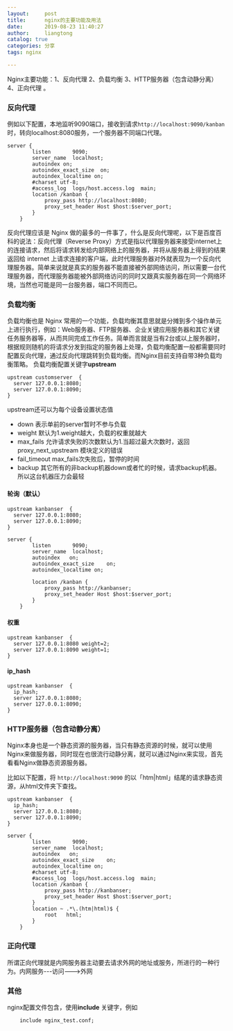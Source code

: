 ```yaml
---
layout:     post
title:      nginx的主要功能及用法
date:       2019-08-23 11:40:27
author:     liangtong
catalog: true
categories: 分享
tags: nginx

---
```





Nginx主要功能：1、反向代理 2、负载均衡 3、HTTP服务器（包含动静分离） 4、正向代理 。

### 反向代理

例如以下配置，本地监听9090端口，接收到请求`http://localhost:9090/kanban`时，转向localhost:8080服务，一个服务器不同端口代理。

```nginx config
server {
        listen       9090;
        server_name  localhost;
        autoindex on;
        autoindex_exact_size  on;
        autoindex_localtime on;
        #charset utf-8;
        #access_log  logs/host.access.log  main;
        location /kanban {
            proxy_pass http://localhost:8080;
            proxy_set_header Host $host:$server_port;
        }
    }
```

反向代理应该是 Nginx 做的最多的一件事了，什么是反向代理呢，以下是百度百科的说法：反向代理（Reverse Proxy）方式是指以代理服务器来接受internet上的连接请求，然后将请求转发给内部网络上的服务器，并将从服务器上得到的结果返回给 internet 上请求连接的客户端，此时代理服务器对外就表现为一个反向代理服务器。简单来说就是真实的服务器不能直接被外部网络访问，所以需要一台代理服务器，而代理服务器能被外部网络访问的同时又跟真实服务器在同一个网络环境，当然也可能是同一台服务器，端口不同而已。 


### 负载均衡

负载均衡也是 Nginx 常用的一个功能，负载均衡其意思就是分摊到多个操作单元上进行执行，例如：Web服务器、FTP服务器、企业关键应用服务器和其它关键任务服务器等，从而共同完成工作任务。简单而言就是当有2台或以上服务器时，根据规则随机的将请求分发到指定的服务器上处理，负载均衡配置一般都需要同时配置反向代理，通过反向代理跳转到负载均衡。而Nginx目前支持自带3种负载均衡策略。 
负载均衡配置关键字**upstream**

```nginx config
upstream customserver  {
  server 127.0.0.1:8080;
  server 127.0.0.1:8090;
}
```

upstream还可以为每个设备设置状态值

+ down 表示单前的server暂时不参与负载
+ weight 默认为1.weight越大，负载的权重就越大
+ max_fails 允许请求失败的次数默认为1.当超过最大次数时，返回proxy_next_upstream 模块定义的错误
+ fail_timeout max_fails次失败后，暂停的时间
+ backup 其它所有的非backup机器down或者忙的时候，请求backup机器。所以这台机器压力会最轻

#### 轮询（默认）

```nginx config
upstream kanbanser  {
  server 127.0.0.1:8080;
  server 127.0.0.1:8090;
}

server {
        listen       9090;
        server_name  localhost;
        autoindex	on;
        autoindex_exact_size	on;
        autoindex_localtime	on;

        location /kanban {
            proxy_pass http://kanbanser;
            proxy_set_header Host $host:$server_port;
        }
    }
```

#### 权重

```nginx config
upstream kanbanser  {
  server 127.0.0.1:8080 weight=2;
  server 127.0.0.1:8090 weight=1;
}
```

#### ip_hash

```nginx config
upstream kanbanser  {
  ip_hash; 
  server 127.0.0.1:8080;
  server 127.0.0.1:8090;
}
```


### HTTP服务器（包含动静分离）

Nginx本身也是一个静态资源的服务器，当只有静态资源的时候，就可以使用Nginx来做服务器，同时现在也很流行动静分离，就可以通过Nginx来实现，首先看看Nginx做静态资源服务器。

比如以下配置，将 `http://localhost:9090` 的以「htm|html」结尾的请求静态资源，从html文件夹下查找。


```nginx config
upstream kanbanser  {
  ip_hash; 
  server 127.0.0.1:8080;
  server 127.0.0.1:8090;
}

server {
        listen       9090;
        server_name  localhost;
        autoindex	on;
        autoindex_exact_size	on;
        autoindex_localtime	on;
        #charset utf-8;
        #access_log  logs/host.access.log  main;
        location /kanban {
            proxy_pass http://kanbanser;
            proxy_set_header Host $host:$server_port;
        }
        location ~ .*\.(htm|html)$ {
            root   html;
        }
    }
```

### 正向代理

所谓正向代理就是内网服务器主动要去请求外网的地址或服务，所进行的一种行为。内网服务---访问--->外网



### 其他

nginx配置文件包含，使用**include** 关键字，例如

```nginx config
    include nginx_test.conf;
```

